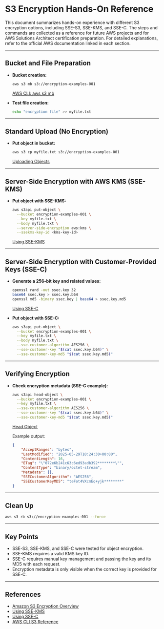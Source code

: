 # S3 Encryption Hands-On Reference

This document summarizes hands-on experience with different S3 encryption options, including SSE-S3, SSE-KMS, and SSE-C. The steps and commands are collected as a reference for future AWS projects and for AWS Solutions Architect certification preparation. For detailed explanations, refer to the official AWS documentation linked in each section.

---

## Bucket and File Preparation

- **Bucket creation:**  
  ```sh
  aws s3 mb s3://encryption-examples-001
  ```
  [AWS CLI: aws s3 mb](https://docs.aws.amazon.com/cli/latest/reference/s3/mb.html)

- **Test file creation:**  
  ```sh
  echo "encryption file" >> myfile.txt
  ```

---

## Standard Upload (No Encryption)

- **Put object in bucket:**  
  ```sh
  aws s3 cp myfile.txt s3://encryption-examples-001
  ```
  [Uploading Objects](https://docs.aws.amazon.com/cli/latest/reference/s3/cp.html)

---

## Server-Side Encryption with AWS KMS (SSE-KMS)

- **Put object with SSE-KMS:**  
  ```sh
  aws s3api put-object \
    --bucket encryption-examples-001 \
    --key myfile.txt \
    --body myfile.txt \
    --server-side-encryption aws:kms \
    --ssekms-key-id <kms-key-id>
  ```
  [Using SSE-KMS](https://docs.aws.amazon.com/AmazonS3/latest/userguide/UsingKMSEncryption.html)

---

## Server-Side Encryption with Customer-Provided Keys (SSE-C)

- **Generate a 256-bit key and related values:**  
  ```sh
  openssl rand -out ssec.key 32
  base64 ssec.key > ssec.key.b64
  openssl md5 -binary ssec.key | base64 > ssec.key.md5
  ```
  [Using SSE-C](https://docs.aws.amazon.com/AmazonS3/latest/userguide/ServerSideEncryptionCustomerKeys.html)

- **Put object with SSE-C:**  
  ```sh
  aws s3api put-object \
    --bucket encryption-examples-001 \
    --key myfile.txt \
    --body myfile.txt \
    --sse-customer-algorithm AES256 \
    --sse-customer-key "$(cat ssec.key.b64)" \
    --sse-customer-key-md5 "$(cat ssec.key.md5)"
  ```

---

## Verifying Encryption

- **Check encryption metadata (SSE-C example):**  
  ```sh
  aws s3api head-object \
    --bucket encryption-examples-001 \
    --key myfile.txt \
    --sse-customer-algorithm AES256 \
    --sse-customer-key "$(cat ssec.key.b64)" \
    --sse-customer-key-md5 "$(cat ssec.key.md5)"
  ```
  [Head Object](https://docs.aws.amazon.com/cli/latest/reference/s3api/head-object.html)

  Example output:
  ```json
  {
      "AcceptRanges": "bytes",
      "LastModified": "2025-05-29T10:24:30+00:00",
      "ContentLength": 16,
      "ETag": "\"072e6b241c63c6ed93adb392********\"",
      "ContentType": "binary/octet-stream",
      "Metadata": {},
      "SSECustomerAlgorithm": "AES256",
      "SSECustomerKeyMD5": "teFot4VXcmEq+yjk********"
  }
  ```

---

## Clean Up

```sh
aws s3 rb s3://encryption-examples-001 --force
```

---

## Key Points

- SSE-S3, SSE-KMS, and SSE-C were tested for object encryption.
- SSE-KMS requires a valid KMS key ID.
- SSE-C requires manual key management and passing the key and its MD5 with each request.
- Encryption metadata is only visible when the correct key is provided for SSE-C.

---

## References

- [Amazon S3 Encryption Overview](https://docs.aws.amazon.com/AmazonS3/latest/userguide/serv-side-encryption.html)
- [Using SSE-KMS](https://docs.aws.amazon.com/AmazonS3/latest/userguide/UsingKMSEncryption.html)
- [Using SSE-C](https://docs.aws.amazon.com/AmazonS3/latest/userguide/ServerSideEncryptionCustomerKeys.html)
- [AWS CLI S3 Reference](https://docs.aws.amazon.com/cli/latest/reference/s3/index.html)